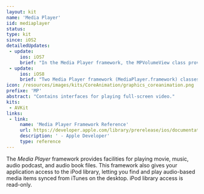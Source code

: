 ```yaml
---
layout: kit
name: 'Media Player'
iid: mediaplayer
status:
type: kit
since: iOS2
detailedUpdates:
 - update:
     ios: iOS7
     brief: "In the Media Player framework, the MPVolumeView class provides support for determining whether wireless routes such as AirPlay and Bluetooth are available for the user to select. You can also determine whether one of these wireless routes is currently active. For information about the new interfaces, see the framework header files."
 - update:
     ios: iOS8
     brief: "Two Media Player framework (MediaPlayer.framework) classes are extended with new metadata information."
icon: /resources/images/kits/CoreAnimation/graphics_coreanimation.png
prefixe: 'MP'
abstract: "Contains interfaces for playing full-screen video."
kits:
 - AVKit
links:
 - link:
     name: 'Media Player Framework Reference'
     url: https://developer.apple.com/library/prerelease/ios/documentation/MediaPlayer/Reference/MediaPlayer_Framework/index.html
     description: ' - Apple Developer'
     type: reference
---
```


The *Media Player* framework provides facilities for playing movie, music, audio podcast, and audio book files. This framework also gives your application access to the iPod library, letting you find and play audio-based media items synced from iTunes on the desktop. iPod library access is read-only.
